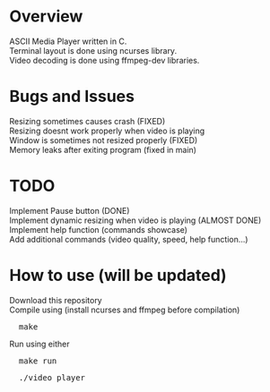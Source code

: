 # Overview
ASCII Media Player written in C. \
Terminal layout is done using ncurses library. \
Video decoding is done using ffmpeg-dev libraries.

# Bugs and Issues
Resizing sometimes causes crash (FIXED) \
Resizing doesnt work properly when video is playing \
Window is sometimes not resized properly (FIXED) \
Memory leaks after exiting program (fixed in main)

# TODO
Implement Pause button (DONE) \
Implement dynamic resizing when video is playing (ALMOST DONE) \
Implement help function (commands showcase) \
Add additional commands (video quality, speed, help function...)

# How to use (will be updated)
Download this repository \
Compile using (install ncurses and ffmpeg before compilation)
<pre>
  make
</pre>
Run using either
<pre>
  make run
</pre> 
<pre>
  ./video_player
</pre>
